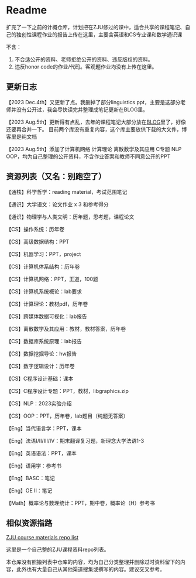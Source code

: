 # Readme

扩充了一下之前的计概仓库，计划把在ZJU修过的课中，适合共享的课程笔记、自己的独创性课程作业的报告上传在这里，主要含英语和CS专业课和数学通识课

不含：

1. 不合适公开的资料、老师拒绝公开的资料、违反版权的资料。
2. 违反honor code的作业/代码。客观题作业均没有上传在这里。

## 更新日志

【2023 Dec.4th】又更新了点。我删掉了部分linguistics ppt，主要是这部分老师并没有公开过，我会尽快读完并整理成笔记更新在BLOG里。

【2023 Aug.5th】更新得有点乱，去年的课程笔记大部分放在[BLOG](https://ruoxining.github.io/OBvault/)里了，好像还要再合并一下。
               目前两个库没有重复内容，这个库主要放供下载的大文件，博客里是纯文档

【2023 Aug.5th】添加了计算机网络 计算理论 离散数学及其应用 C专题 NLP OOP，均为自己整理的公开资料，不含作业答案和教师不同意公开的PPT

## 资源列表（又名：别跑空了）

【通核】科学哲学：reading material，考试范围笔记

【通识】大学语文：论文作业 x 3 和参考得分

【通识】物理学与人类文明：历年题，思考题，课程论文

【CS】操作系统：历年卷

【CS】高级数据结构：PPT

【CS】机器学习：PPT，project

【CS】计算机体系结构：历年卷

【CS】计算机网络：PPT，王道，100题

【CS】计算机系统概论：lab要求

【CS】计算理论：教材pdf，历年卷

【CS】跨媒体数据可视化：lab报告

【CS】离散数学及其应用：教材，教材答案，历年卷

【CS】数据库系统原理：lab报告

【CS】数据挖掘导论：hw报告

【CS】数字逻辑设计：历年卷

【CS】C程序设计基础：课本

【CS】C程序设计专题：PPT，教材，libgraphics.zip

【CS】NLP：2023实验介绍

【CS】OOP：PPT，历年卷，lab题目（纯题无答案）

【Eng】当代语言学：PPT，课本

【Eng】法语I/II/III/IV：期末翻译复习题，新理念大学法语1-3

【Eng】英语语法：PPT，课本

【Eng】语用学：参考书

【Eng】BASC：笔记

【Eng】OE II：笔记

【Math】概率论与数理统计：PPT，期中卷，概率论（H）参考书

## 相似资源指路

[ZJU course materials repo list](https://github.com/stars/ruoxining/lists/zju-course-materials)

这里是一个自己整的ZJU课程资料repo列表。

本仓库没有照搬列表中仓库的内容，均为自己分类整理并删除过时资料留下的内容，此外也有大量自己从其他渠道搜集或撰写的内容。建议交叉参考。
